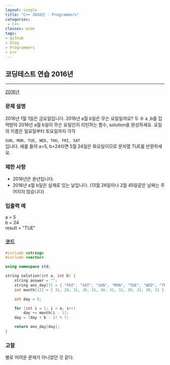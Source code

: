```yaml
---
layout: single
title: "C++ 2016년 - Programmers"
categories:
 - C++
classes: wide
tags:
- github
- blog
- Programmers
- C++
---
```

## 코딩테스트 연습 **2016년**
---

[2016년](https://programmers.co.kr/learn/courses/30/lessons/12901?language=cpp)

### 문제 설명

2016년 1월 1일은 금요일입니다. 2016년 a월 b일은 무슨 요일일까요? 두 수 a ,b를 입력받아 2016년 a월 b일이 무슨 요일인지 리턴하는 함수, solution을 완성하세요. 요일의 이름은 일요일부터 토요일까지 각각    

`SUN, MON, TUE, WED, THU, FRI, SAT`  
입니다. 예를 들어 a=5, b=24라면 5월 24일은 화요일이므로 문자열 TUE를 반환하세요.  

### 제한 사항  

-	2016년은 윤년입니다.    
- 2016년 a월 b일은 실제로 있는 날입니다. (13월 26일이나 2월 45일같은 날짜는 주어지지 않습니다)  


### 입출력 예  
a = 5    
b = 24  
result = "TUE"  

### 코드

```c++
#include <string>
#include <vector>

using namespace std;

string solution(int a, int b) {
    string answer = "";
    string ans_day[7] = { "FRI", "SAT", "SUN", "MON", "TUE", "WED", "THU"};
	int month[12] = { 31, 29, 31, 30, 31, 30, 31, 31, 30, 31, 30, 31 };

	int day = 0;

	for (int i = 1; i < a; i++)
		day += month[i - 1];
	day = (day + b - 1) % 7;    

    return ans_day[day];
}
```

### 고찰

별로 어려운 문제가 아니었던 것 같다.    
